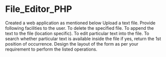 # File_Editor_PHP
Created a web application as mentioned below
Upload a text file. 
Provide following facilities to the user. 
To delete the specified file.
To append the text to the file (location specific). 
To edit particular text into the file. 
To search whether particular text is available inside the file if yes, return the 1st position of occurrence. 
Design the layout of the form as per your requirement to perform the listed operations.
